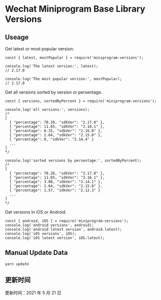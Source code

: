 
# Wechat Miniprogram Base Library Versions

## Useage

Get latest or most popular version:

```;
const { latest, mostPopular } = require('miniprogram-versions');

console.log('The latest version:', latest);
// 2.17.0

console.log('The most popular version:', mostPopular);
// 2.17.0

```

Get all versions sorted by version or persentage.

```
const { versions, sortedByPercent } = require('miniprogram-versions');

console.log('all versions:', versions);
/*
[
  { "percentage": 78.26, "sdkVer": "2.17.0" },
  { "percentage": 11.65, "sdkVer": "2.16.1" },
  { "percentage": 0.31, "sdkVer": "2.16.0" },
  { "percentage": 2.64, "sdkVer": "2.15.0" },
  { "percentage": 0, "sdkVer": "2.14.4" }
  ...
]
*/

console.log('sorted versions by persentage:', sortedByPercent);
/*
[
  { "percentage": 78.26, "sdkVer": "2.17.0" },
  { "percentage": 11.65, "sdkVer": "2.16.1" },
  { "percentage": 3.08, "sdkVer": "2.14.1" },
  { "percentage": 2.64, "sdkVer": "2.15.0" },
  { "percentage": 1.57, "sdkVer": "2.12.3" }
  ...
]
*/
```

Get versions in iOS or Android.

```
const { android, iOS } = require('miniprogram-versions');
console.log('android versions', android);
console.log('android latest version', android.latest);
console.log('iOS versions', iOS);
console.log('iOS latest version', iOS.latest);
```

## Manual Update Data

```
yarn update
```

## 更新时间

更新时间：2021 年 5 月 21 日
